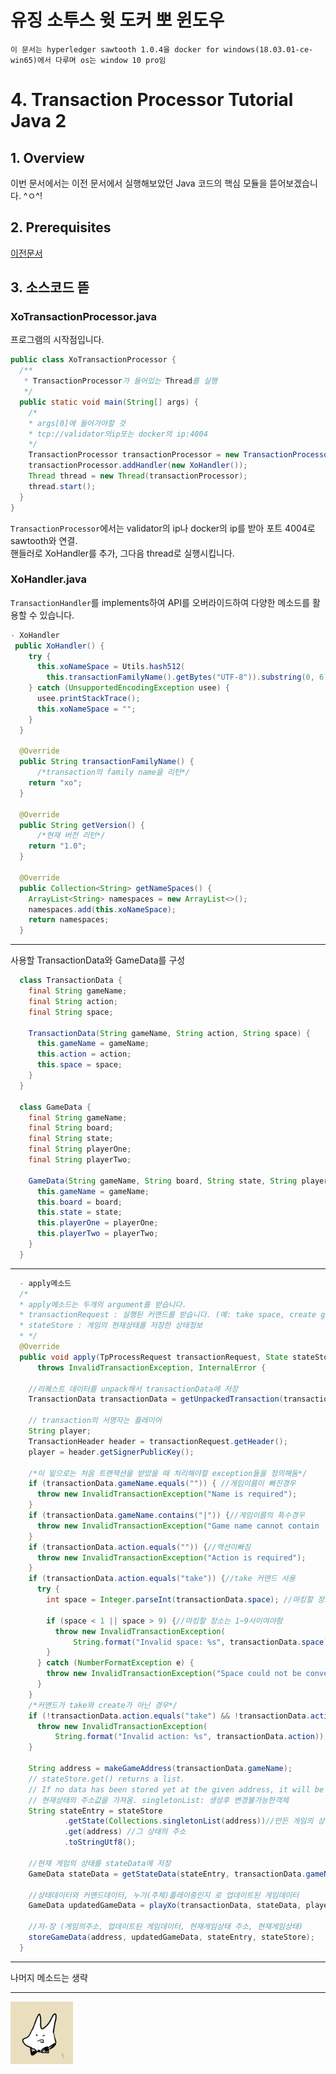 유징 소투스 윗 도커 뽀 윈도우
====
`이 문서는 hyperledger sawtooth 1.0.4을 docker for windows(18.03.01-ce-win65)에서 다루며 os는 window 10 pro임`

# 4. Transaction Processor Tutorial Java 2

## 1. Overview
이번 문서에서는 이전 문서에서 실행해보았던 Java 코드의 핵심 모듈을 뜯어보겠습니다. ^ㅇ^!

## 2. Prerequisites

[이전문서](https://github.com/GRuuuuu/Learning_Sawtooth/blob/master/sawtooth/sawtooth%20running%20%233/XO%20Transaction%20Family.md)

## 3. 소스코드 뜯

### XoTransactionProcessor.java

프로그램의 시작점입니다.
~~~java
public class XoTransactionProcessor {
  /**
   * TransactionProcessor가 들어있는 Thread를 실행
   */
  public static void main(String[] args) {
    /*
    * args[0]에 들어가야할 것 
    * tcp://validator의ip또는 docker의 ip:4004
    */
    TransactionProcessor transactionProcessor = new TransactionProcessor(args[0]);
    transactionProcessor.addHandler(new XoHandler());
    Thread thread = new Thread(transactionProcessor);
    thread.start();
  }
}
~~~
`TransactionProcessor`에서는 validator의 ip나 docker의 ip를 받아 포트 4004로 sawtooth와 연결.  
핸들러로 XoHandler를 추가, 그다음 thread로 실행시킵니다.  

### XoHandler.java

`TransactionHandler`를 implements하여 API를 오버라이드하여 다양한 메소드를 활용할 수 있습니다.

~~~java
- XoHandler
 public XoHandler() {
    try {
      this.xoNameSpace = Utils.hash512(
        this.transactionFamilyName().getBytes("UTF-8")).substring(0, 6);
    } catch (UnsupportedEncodingException usee) {
      usee.printStackTrace();
      this.xoNameSpace = "";
    }
  }

  @Override
  public String transactionFamilyName() {
      /*transaction의 family name을 리턴*/
    return "xo";
  }

  @Override
  public String getVersion() {
      /*현재 버전 리턴*/
    return "1.0";
  }

  @Override
  public Collection<String> getNameSpaces() {
    ArrayList<String> namespaces = new ArrayList<>();
    namespaces.add(this.xoNameSpace);
    return namespaces;
  }

~~~

---

사용할 TransactionData와 GameData를 구성
~~~java
  class TransactionData {
    final String gameName;
    final String action;
    final String space;

    TransactionData(String gameName, String action, String space) {
      this.gameName = gameName;
      this.action = action;
      this.space = space;
    }
  }

  class GameData {
    final String gameName;
    final String board;
    final String state;
    final String playerOne;
    final String playerTwo;

    GameData(String gameName, String board, String state, String playerOne, String playerTwo) {
      this.gameName = gameName;
      this.board = board;
      this.state = state;
      this.playerOne = playerOne;
      this.playerTwo = playerTwo;
    }
  }
~~~

---

~~~java
  - apply메소드
  /*
  * apply메소드는 두개의 argument를 받습니다.
  * transactionRequest : 실행된 커맨드를 받습니다. (예: take space, create game)
  * stateStore : 게임의 현재상태를 저장한 상태정보
  * */
  @Override
  public void apply(TpProcessRequest transactionRequest, State stateStore)
      throws InvalidTransactionException, InternalError {

    //리퀘스트 데이터를 unpack해서 transactionData에 저장
    TransactionData transactionData = getUnpackedTransaction(transactionRequest);

    // transaction의 서명자는 플레이어
    String player;
    TransactionHeader header = transactionRequest.getHeader();
    player = header.getSignerPublicKey();

    /*이 밑으로는 처음 트랜잭션을 받았을 때 처리해야할 exception들을 정의해둠*/
    if (transactionData.gameName.equals("")) { //게임이름이 빠진경우
      throw new InvalidTransactionException("Name is required");
    }
    if (transactionData.gameName.contains("|")) {//게임이름의 특수경우
      throw new InvalidTransactionException("Game name cannot contain '|'");
    }
    if (transactionData.action.equals("")) {//액션이빠짐
      throw new InvalidTransactionException("Action is required");
    }
    if (transactionData.action.equals("take")) {//take 커맨드 사용
      try {
        int space = Integer.parseInt(transactionData.space); //마킹할 장소(space)

        if (space < 1 || space > 9) {//마킹할 장소는 1~9사이여야함
          throw new InvalidTransactionException(
              String.format("Invalid space: %s", transactionData.space));
        }
      } catch (NumberFormatException e) {
        throw new InvalidTransactionException("Space could not be converted to an integer.");
      }
    }
    /*커맨드가 take와 create가 아닌 경우*/
    if (!transactionData.action.equals("take") && !transactionData.action.equals("create")) {
      throw new InvalidTransactionException(
          String.format("Invalid action: %s", transactionData.action));
    }

    String address = makeGameAddress(transactionData.gameName);
    // stateStore.get() returns a list.
    // If no data has been stored yet at the given address, it will be empty.
    // 현재상태의 주소값을 가져옴. singletonList: 생성후 변경불가능한객체
    String stateEntry = stateStore
            .getState(Collections.singletonList(address))//만든 게임의 상태
            .get(address) //그 상태의 주소
            .toStringUtf8();
    
    //현재 게임의 상태를 stateData에 저장
    GameData stateData = getStateData(stateEntry, transactionData.gameName);
    
    //상태데이터와 커맨드데이터, 누가(주체)플레이중인지 로 업데이트된 게임데이터
    GameData updatedGameData = playXo(transactionData, stateData, player);
    
    //저-장 (게임의주소, 업데이트된 게임데이터, 현재게임상태 주소, 현재게임상태)
    storeGameData(address, updatedGameData, stateEntry, stateStore);
  }
~~~

---

나머지 메소드는 생략

---

<img width="100" height="100" src="./img/p.png"></img>
